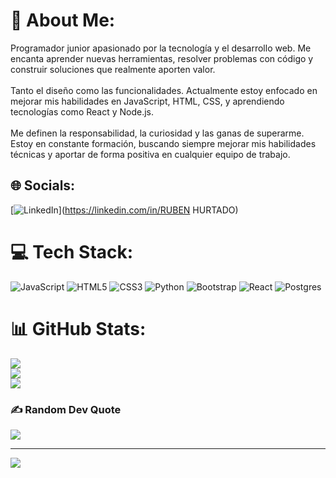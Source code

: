 # 💫 About Me:
Programador junior apasionado por la tecnología y el desarrollo web. Me encanta aprender nuevas herramientas, resolver problemas con código y construir soluciones que realmente aporten valor.<br><br>Tanto el diseño como las funcionalidades. Actualmente estoy enfocado en mejorar mis habilidades en JavaScript, HTML, CSS, y aprendiendo tecnologías como React y Node.js.<br><br>Me definen la responsabilidad, la curiosidad y las ganas de superarme. Estoy en constante formación, buscando siempre mejorar mis habilidades técnicas y aportar de forma positiva en cualquier equipo de trabajo.<br>


## 🌐 Socials:
[![LinkedIn](https://img.shields.io/badge/LinkedIn-%230077B5.svg?logo=linkedin&logoColor=white)](https://linkedin.com/in/RUBEN HURTADO) 

# 💻 Tech Stack:
![JavaScript](https://img.shields.io/badge/javascript-%23323330.svg?style=for-the-badge&logo=javascript&logoColor=%23F7DF1E) ![HTML5](https://img.shields.io/badge/html5-%23E34F26.svg?style=for-the-badge&logo=html5&logoColor=white) ![CSS3](https://img.shields.io/badge/css3-%231572B6.svg?style=for-the-badge&logo=css3&logoColor=white) ![Python](https://img.shields.io/badge/python-3670A0?style=for-the-badge&logo=python&logoColor=ffdd54) ![Bootstrap](https://img.shields.io/badge/bootstrap-%238511FA.svg?style=for-the-badge&logo=bootstrap&logoColor=white) ![React](https://img.shields.io/badge/react-%2320232a.svg?style=for-the-badge&logo=react&logoColor=%2361DAFB) ![Postgres](https://img.shields.io/badge/postgres-%23316192.svg?style=for-the-badge&logo=postgresql&logoColor=white)
# 📊 GitHub Stats:
![](https://github-readme-stats.vercel.app/api?username=ruben12h&theme=merko&hide_border=false&include_all_commits=false&count_private=false)<br/>
![](https://nirzak-streak-stats.vercel.app/?user=ruben12h&theme=merko&hide_border=false)<br/>
![](https://github-readme-stats.vercel.app/api/top-langs/?username=ruben12h&theme=merko&hide_border=false&include_all_commits=false&count_private=false&layout=compact)

### ✍️ Random Dev Quote
![](https://quotes-github-readme.vercel.app/api?type=horizontal&theme=radical)

---
[![](https://visitcount.itsvg.in/api?id=ruben12h&icon=1&color=0)](https://visitcount.itsvg.in)

<!-- Proudly created with GPRM ( https://gprm.itsvg.in ) -->

